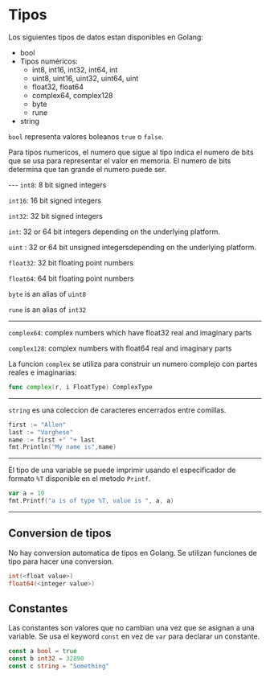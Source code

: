 # Tipos

Los siguientes tipos de datos estan disponibles en Golang:

* bool
* Tipos numéricos:
  * int8, int16, int32, int64, int
  * uint8, uint16, uint32, uint64, uint
  * float32, float64
  * complex64, complex128
  * byte
  * rune
* string

`bool` representa valores boleanos `true` o `false`.

Para tipos numericos, el numero que sigue al tipo indica el numero de
bits que se usa para representar el valor en memoria. El numero de
bits determina que tan grande el numero puede ser.

--- `int8`: 8 bit signed integers

`int16`: 16 bit signed integers

`int32`: 32 bit signed integers

`int`: 32 or 64 bit integers depending on the underlying platform.

`uint` : 32 or 64 bit unsigned integersdepending on the underlying
platform.

`float32`: 32 bit floating point numbers

`float64`: 64 bit floating point numbers

`byte` is an alias of `uint8`

`rune` is an alias of `int32`

---

`complex64`: complex numbers which have float32 real and imaginary
parts

`complex128`: complex numbers with float64 real and imaginary parts

La funcion `complex` se utiliza para construir un numero complejo con
partes reales e imaginarias:

```go
func complex(r, i FloatType) ComplexType
```
---

`string` es una coleccion de caracteres encerrados entre comillas.

```go
first := "Allen"
last := "Varghese"
name := first +" "+ last
fmt.Println("My name is",name)
```

---

El tipo de una variable se puede imprimir usando el especificador de
formato `%T` disponible en el metodo `Printf`.

```go
var a = 10
fmt.Printf("a is of type %T, value is ", a, a)
```

---

## Conversion de tipos

No hay conversion automatica de tipos en Golang. Se utilizan funciones
de tipo para hacer una conversion.

```go
int(<float value>)
float64(<integer value>)
```

## Constantes

Las constantes son valores que no cambian una vez que se asignan a una
variable. Se usa el keyword `const` en vez de `var` para declarar un
constante.

```go
const a bool = true
const b int32 = 32890
const c string = "Something"
```
